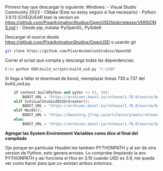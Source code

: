 Primero hay que descargar lo siguiente:
Windows:
	- Visual Studio Community 2023
	- CMake (Este no estoy seguro si fue necesario)
	- Python 3.9.13 (CHEQUEAR bien la version en https://github.com/PixarAnimationStudios/OpenUSD/blob/release/VERSIONS.md )
	- Desde pip, instalar PyOpenGL, PySide6

Descargar el source desde https://github.com/PixarAnimationStudios/OpenUSD o usando git
```bash
git clone https://github.com/PixarAnimationStudios/OpenUSD
```

Correr el script que compila y descarga todas las dependencias:
```bash
C:\> python USD\build_scripts\build_usd.py "C:\USD"
```

Si llega a fallar el download de boost, reemplazar lineas 730 a 737 del build_usd.py
```python
    if context.buildPython and pyVer >= (3, 10):
        BOOST_URL = "https://archives.boost.io/release/1.78.0/source/boost_1_78_0.zip"
    elif IsVisualStudio2022OrGreater():
        BOOST_URL = "https://archives.boost.io/release/1.78.0/source/boost_1_78_0.zip"
    elif MacOS():
        BOOST_URL = "https://boostorg.jfrog.io/artifactory/main/release/1.78.0/source/boost_1_78_0.zip"
    else:
        BOOST_URL = "https://archives.boost.io/release/1.78.0/source/boost_1_78_0.zip"
```

**Agregar las System Environment Variables como dice al final del compilado**

Ojo porque en particular Houdini lee tambien PYTHONPATH y al ser de otra version de Python, esto genera errores. Lo comprobe limpiando la env PYTHONPATH y asi funciona el Hou en 3.10 cuando USD es 3.9, me queda ver como hacer para que co-existan ambos entornos.